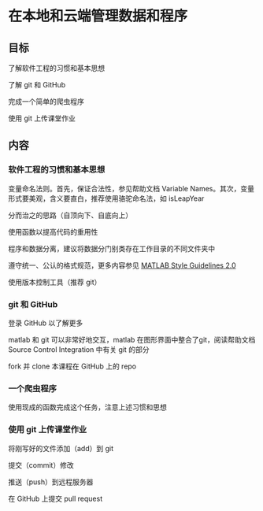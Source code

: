 # 在本地和云端管理数据和程序

## 目标

了解软件工程的习惯和基本思想

了解 git 和 GitHub

完成一个简单的爬虫程序

使用 git 上传课堂作业

## 内容

### 软件工程的习惯和基本思想

变量命名法则。首先，保证合法性，参见帮助文档 Variable Names。其次，变量形式要美观，含义要直白，推荐使用骆驼命名法，如 isLeapYear

分而治之的思路（自顶向下、自底向上）

使用函数以提高代码的重用性

程序和数据分离，建议将数据分门别类存在工作目录的不同文件夹中

遵守统一、公认的格式规范，更多内容参见 [MATLAB Style Guidelines 2.0](http://www.datatool.com/downloads/matlab_style_guidelines.pdf)

使用版本控制工具（推荐 git）

### git 和 GitHub

登录 GitHub 以了解更多

matlab 和 git 可以非常好地交互，matlab 在图形界面中整合了git，阅读帮助文档 Source Control Integration 中有关 git 的部分

fork 并 clone 本课程在 GitHub 上的 repo

### 一个爬虫程序

使用现成的函数完成这个任务，注意上述习惯和思想

### 使用 git 上传课堂作业

将刚写好的文件添加（add）到 git

提交（commit）修改

推送（push）到远程服务器

在 GitHub 上提交 pull request
